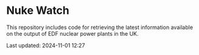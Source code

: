 # Nuke Watch

This repository includes code for retrieving the latest information available on the output of EDF nuclear power plants in the UK.

Last updated: 2024-11-01 12:27